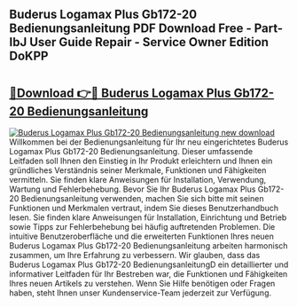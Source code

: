 ## Buderus Logamax Plus Gb172-20 Bedienungsanleitung PDF Download Free - Part-IbJ User Guide Repair - Service Owner Edition DoKPP

# <h2><a href="http://df4ugz.blite.top/?on=Buderus+Logamax+Plus+Gb172-20+Bedienungsanleitung">🔗Download 👉🔴 Buderus Logamax Plus Gb172-20 Bedienungsanleitung</a></h2>

[![Buderus Logamax Plus Gb172-20 Bedienungsanleitung new download](https://i.imgur.com/lujVjoI.png)](http://df4ugz.blite.top/?on=Buderus+Logamax+Plus+Gb172-20+Bedienungsanleitung)
Willkommen bei der Bedienungsanleitung für Ihr neu eingerichtetes Buderus Logamax Plus Gb172-20 Bedienungsanleitung. Dieser umfassende Leitfaden soll Ihnen den Einstieg in Ihr Produkt erleichtern und Ihnen ein gründliches Verständnis seiner Merkmale, Funktionen und Fähigkeiten vermitteln. Sie finden klare Anweisungen für Installation, Verwendung, Wartung und Fehlerbehebung. Bevor Sie Ihr Buderus Logamax Plus Gb172-20 Bedienungsanleitung verwenden, machen Sie sich bitte mit seinen Funktionen und Merkmalen vertraut, indem Sie dieses Benutzerhandbuch lesen. Sie finden klare Anweisungen für Installation, Einrichtung und Betrieb sowie Tipps zur Fehlerbehebung bei häufig auftretenden Problemen. Die intuitive Benutzeroberfläche und die erweiterten Funktionen Ihres neuen Buderus Logamax Plus Gb172-20 Bedienungsanleitung arbeiten harmonisch zusammen, um Ihre Erfahrung zu verbessern. Wir glauben, dass das Buderus Logamax Plus Gb172-20 BedienungsanleitungD ein detaillierter und informativer Leitfaden für Ihr Bestreben war, die Funktionen und Fähigkeiten Ihres neuen Artikels zu verstehen. Wenn Sie Hilfe benötigen oder Fragen haben, steht Ihnen unser Kundenservice-Team jederzeit zur Verfügung.
